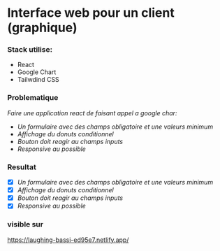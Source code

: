 # Interface web pour un client (graphique)
### Stack utilise:
- React
- Google Chart
- Tailwdind CSS
### Problematique

_Faire une application react de faisant appel a google char:_

- _Un formulaire avec des champs obligatoire et une valeurs minimum_
- _Affichage du donuts conditionnel_
- _Bouton doit reagir au champs inputs_
- _Responsive au possible_

### Resultat

- [x] _Un formulaire avec des champs obligatoire et une valeurs minimum_
- [x] _Affichage du donuts conditionnel_
- [x] _Bouton doit reagir au champs inputs_
- [x] _Responsive au possible_

### visible sur
https://laughing-bassi-ed95e7.netlify.app/